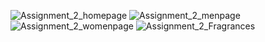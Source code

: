 ![Assignment_2_homepage](https://user-images.githubusercontent.com/90255998/210167652-7eb6008c-ec64-4e38-b99c-7b5f5270258c.png)
![Assignment_2_menpage](https://user-images.githubusercontent.com/90255998/210167658-cb05131c-5496-4421-8184-15d1afc61dd4.png)
![Assignment_2_womenpage](https://user-images.githubusercontent.com/90255998/210167644-a619be05-6264-4a3e-b2fb-807ea8e441f1.png)
![Assignment_2_Fragrances](https://user-images.githubusercontent.com/90255998/210167649-971200ef-3cdd-4e39-95f4-9844d0cf2715.png)

